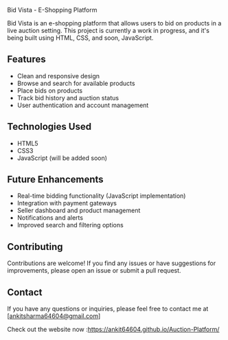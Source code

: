 Bid Vista - E-Shopping Platform



Bid Vista is an e-shopping platform that allows users to bid on products in a live auction setting. This project is currently a work in progress, and it's being built using HTML, CSS, and soon, JavaScript.

## Features

- Clean and responsive design
- Browse and search for available products
- Place bids on products
- Track bid history and auction status
- User authentication and account management

## Technologies Used

- HTML5
- CSS3
- JavaScript (will be added  soon)


## Future Enhancements

- Real-time bidding functionality (JavaScript implementation)
- Integration with payment gateways
- Seller dashboard and product management
- Notifications and alerts
- Improved search and filtering options

## Contributing

Contributions are welcome! If you find any issues or have suggestions for improvements, please open an issue or submit a pull request.

 

## Contact

If you have any questions or inquiries, please feel free to contact me at [ankitsharma64604@gmail.com]
 


Check out the website now :https://ankit64604.github.io/Auction-Platform/

